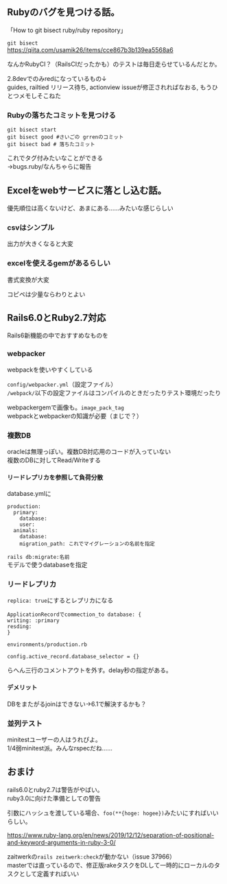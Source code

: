 ## Rubyのバグを見つける話。
「How to git bisect ruby/ruby repository」

`git bisect`  
https://qiita.com/usamik26/items/cce867b3b139ea5568a6

なんかRubyCI？（RailsCIだったかも）のテストは毎日走らせているんだとか。  

2.8devでのみredになっているもの↓  
guides, railtied リリース待ち, actionview issueが修正されればなおる, もうひとつメモしそこねた 
 
### Rubyの落ちたコミットを見つける

```
git bisect start
git bisect good #さいごの grrenのコミット
git bisect bad # 落ちたコミット
```

これでタグ付みたいなことができる  
→bugs.ruby/なんちゃらに報告


## Excelをwebサービスに落とし込む話。
優先順位は高くないけど、あまにある……みたいな感じらしい

### csvはシンプル
出力が大きくなると大変

### excelを使えるgemがあるらしい
書式変換が大変

コピペは少量ならわりとよい

## Rails6.0とRuby2.7対応

Rails6新機能の中でおすすめなものを

### webpacker

webpackを使いやすくしている

`config/webpacker.yml`（設定ファイル）  
          `/webpack/`以下の設定ファイルはコンパイルのときだったりテスト環境だったり  
          
webpackergemで画像も。`image_pack_tag`  
webpackとwebpackerの知識が必要（まじで？）

### 複数DB

oracleは無理っぽい。複数DB対応用のコードが入っていない  
複数のDBに対してRead/Writeする  

#### リードレプリカを参照して負荷分散

database.ymlに

```
production:
  primary:
    database:
    user:
  animals:
    database:
    migration_path: これでマイグレーションの名前を指定
```

`rails db:migrate:名前`  
モデルで使うdatabaseを指定 

### リードレプリカ

`replica: true`にするとレプリカになる

```
ApplicationRecordでcommection_to database: {
writing: :primary
resding:
}
```

```
environments/production.rb

config.active_record.database_selector = {}
```

らへん三行のコメントアウトを外す。delay秒の指定がある。

#### デメリット
DBをまたがるjoinはできない→6.1で解決するかも？

### 並列テスト

minitestユーザーの人はうれぴよ。  
1/4弱minitest派。みんなrspecだね……

## おまけ

rails6.0とruby2.7は警告がやばい。  
ruby3.0に向けた準備としての警告

引数にハッシュを渡している場合、`foo(**{hoge: hogee})`みたいにすればいいらしい。

https://www.ruby-lang.org/en/news/2019/12/12/separation-of-positional-and-keyword-arguments-in-ruby-3-0/

zaitwerkの`rails zeitwerk:check`が動かない（issue 37966）  
masterでは直っているので、修正版rakeタスクをDLして一時的にローカルのタスクとして定義すればいい
